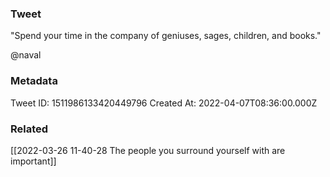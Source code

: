 ### Tweet
"Spend your time in the company of geniuses, sages, children, and books."

@naval

### Metadata
Tweet ID: 1511986133420449796
Created At: 2022-04-07T08:36:00.000Z

### Related
[[2022-03-26 11-40-28 The people you surround yourself with are important]]

